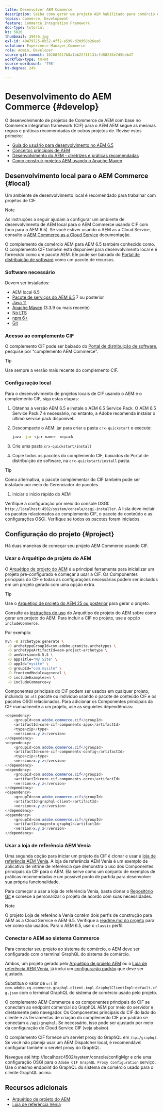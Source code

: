 ```yaml
---
title: Desenvolver AEM Commerce
description: Saiba como gerar um projeto AEM habilitado para comércio usando o arquétipo de projeto AEM. Saiba como criar e implantar o projeto em um ambiente de desenvolvimento local.
topics: Commerce, Development
feature: Commerce Integration Framework
doc-type: tutorial
kt: 5826
thumbnail: 39476.jpg
exl-id: 48479725-8b52-4ff2-a599-d20958b26ee6
solution: Experience Manager,Commerce
role: Admin, Developer
source-git-commit: 10268f617b8a1bb22f1f131cfd88236e7d5beb47
workflow-type: tm+mt
source-wordcount: '798'
ht-degree: 24%

---
```


# Desenvolvimento do AEM Commerce {#develop}

O desenvolvimento de projetos de Commerce de AEM com base no Commerce integration framework (CIF) para o AEM AEM segue as mesmas regras e práticas recomendadas de outros projetos de. Revise estes primeiro:

- [Guia do usuário para desenvolvimento no AEM 6.5](/help/sites-developing/getting-started.md)
- [Conceitos principais de AEM](/help/sites-developing/the-basics.md)
- [Desenvolvimento do AEM - diretrizes e práticas recomendadas](/help/sites-developing/dev-guidelines-bestpractices.md)
- [Como construir projetos AEM usando o Apache Maven](/help/sites-developing/ht-projects-maven.md)

## Desenvolvimento local para o AEM Commerce {#local}

Um ambiente de desenvolvimento local é recomendado para trabalhar com projetos de CIF.

>[!NOTE]
>
>As instruções a seguir ajudam a configurar um ambiente de desenvolvimento de AEM local para o AEM Commerce usando CIF com foco para o AEM 6.5). Se você estiver usando o AEM as a Cloud Service, consulte a [AEM Commerce as a Cloud Service](https://experienceleague.adobe.com/docs/experience-manager-cloud-service/content-and-commerce/home.html?lang=pt-BR) documentação.

O complemento de comércio AEM para AEM 6.5 também conhecido como. O complemento CIF também está disponível para desenvolvimento local e é fornecido como um pacote AEM. Ele pode ser baixado do [Portal de distribuição de software](https://experience.adobe.com/#/downloads/content/software-distribution/br/aem.html) como um pacote de recursos.

### Software necessário

Devem ser instalados:

- AEM local 6.5
- [Pacote de serviços do AEM 6.5](https://experience.adobe.com/#/downloads/content/software-distribution/br/aem.html) 7 ou posterior
- [Java 11](https://downloads.experiencecloud.adobe.com/content/software-distribution/en/general.html)
- [Apache Maven](https://maven.apache.org/) (3.3.9 ou mais recente)
- [Nó LTS](https://nodejs.org/en/)
- [npm 6+](https://www.npmjs.com/)
- [Git](https://git-scm.com/)

### Acesso ao complemento CIF

O complemento CIF pode ser baixado do [Portal de distribuição de software](https://experience.adobe.com/#/downloads/content/software-distribution/br/aem.html), pesquise por &quot;complemento AEM Commerce&quot;.

>[!TIP]
>
>Use sempre a versão mais recente do complemento CIF.

### Configuração local

Para o desenvolvimento de projetos locais de CIF usando o AEM e o complemento CIF, siga estas etapas:

1. Obtenha a versão AEM 6.5 e instale o AEM 6.5 Service Pack. O AEM 6.5 Service Pack 7 é necessário, no entanto, a Adobe recomenda instalar o último service pack disponível.

1. Descompacte o AEM .jar para criar a pasta `crx-quickstart` e execute:

   ```bash
   java -jar <jar name> -unpack
   ```

1. Crie uma pasta `crx-quickstart/install`

1. Copie todos os pacotes do complemento CIF, baixados do Portal de distribuição de software, na `crx-quickstart/install` pasta.

>[!TIP]
>
>Como alternativa, o pacote complementar do CIF também pode ser instalado por meio do Gerenciador de pacotes.

1. Iniciar o início rápido do AEM

Verifique a configuração por meio do console OSGI: `http://localhost:4502/system/console/osgi-installer`. A lista deve incluir os pacotes relacionados ao complemento CIF, o pacote de conteúdo e as configurações OSGI. Verifique se todos os pacotes foram iniciados.

## Configuração do projeto {#project}

Há duas maneiras de começar seu projeto AEM Commerce usando CIF.

### Usar o Arquétipo de projeto do AEM

O [Arquétipo de projeto do AEM](https://github.com/adobe/aem-project-archetype) é a principal ferramenta para inicializar um projeto pré-configurado e começar a usar a CIF. Os Componentes principais do CIF e todas as configurações necessárias podem ser incluídos em um projeto gerado com uma opção extra.

>[!TIP]
>
>Use o [Arquétipo de projeto do AEM 25 ou posterior](https://github.com/adobe/aem-project-archetype/releases) para gerar o projeto.

Consulte as [instruções de uso](https://github.com/adobe/aem-project-archetype#usage) do Arquétipo de projeto do AEM sobre como gerar um projeto do AEM. Para incluir a CIF no projeto, use a opção `includeCommerce`.

Por exemplo:

```bash
mvn -B archetype:generate \
 -D archetypeGroupId=com.adobe.granite.archetypes \
 -D archetypeArtifactId=aem-project-archetype \
 -D aemVersion=6.5.5 \
 -D appTitle="My Site" \
 -D appId="mysite" \
 -D groupId="com.mysite" \
 -D frontendModule=general \
 -D includeExamples=n \
 -D includeCommerce=y
```

Componentes principais do CIF podem ser usados em qualquer projeto, incluindo os `all` pacote ou indivíduo usando o pacote de conteúdo CIF e os pacotes OSGI relacionados. Para adicionar os Componentes principais da CIF manualmente a um projeto, use as seguintes dependências:

```java
<dependency>
    <groupId>com.adobe.commerce.cif</groupId>
    <artifactId>core-cif-components-apps</artifactId>
    <type>zip</type>
    <version>x.y.z</version>
</dependency>
<dependency>
    <groupId>com.adobe.commerce.cif</groupId>
    <artifactId>core-cif-components-config</artifactId>
    <type>zip</type>
    <version>x.y.z</version>
</dependency>
<dependency>
    <groupId>com.adobe.commerce.cif</groupId>
    <artifactId>core-cif-components-core</artifactId>
    <version>x.y.z</version>
</dependency>
<dependency>
    <groupId>com.adobe.commerce.cif</groupId>
    <artifactId>graphql-client</artifactId>
    <version>x.y.z</version>
</dependency>
<dependency>
    <groupId>com.adobe.commerce.cif</groupId>
    <artifactId>magento-graphql</artifactId>
    <version>x.y.z</version>
</dependency>
```

### Usar a loja de referência AEM Venia

Uma segunda opção para iniciar um projeto da CIF é clonar e usar a [loja de referência AEM Venia](https://github.com/adobe/aem-cif-guides-venia). A loja de referência AEM Venia é um exemplo de aplicativo de vitrine de referência que demonstra o uso dos Componentes principais da CIF para o AEM. Ela serve como um conjunto de exemplos de práticas recomendadas e um possível ponto de partida para desenvolver sua própria funcionalidade.

Para começar a usar a loja de referência Venia, basta clonar o [Repositório Git](https://github.com/adobe/aem-cif-guides-venia) e comece a personalizar o projeto de acordo com suas necessidades.

>[!NOTE]
>
>O projeto Loja de referência Venia contém dois perfis de construção para AEM as a Cloud Service e AEM 6.5. Verifique a [readme.md do projeto](https://github.com/adobe/aem-cif-guides-venia/blob/main/README.md) para ver como são usados. Para o AEM 6.5, use o `classic` perfil.

### Conectar o AEM ao sistema Commerce

Para conectar seu projeto ao sistema de comércio, o AEM deve ser configurado com o terminal GraphQL do sistema de comércio.

Ambos, um projeto gerado pelo [Arquétipo de projeto AEM](https://github.com/adobe/aem-project-archetype) ou o [Loja de referência AEM Venia](https://github.com/adobe/aem-cif-guides-venia), já inclui um [configuração padrão](https://github.com/adobe/aem-cif-guides-venia/blob/main/ui.config/src/main/content/jcr_root/apps/venia/osgiconfig/config/com.adobe.cq.commerce.graphql.client.impl.GraphqlClientImpl~default.cfg.json) que deve ser ajustado.

Substitua o valor de `url` in `com.adobe.cq.commerce.graphql.client.impl.GraphqlClientImpl~default.cfg.json` com o terminal GraphQL do sistema de comércio usado pelo projeto.

O complemento AEM Commerce e os componentes principais do CIF se conectam ao endpoint comercial do GraphQL AEM por meio do servidor e diretamente pelo navegador. Os Componentes principais do CIF do lado do cliente e as ferramentas de criação do complemento CIF por padrão se conectam a `/api/graphql`. Se necessário, isso pode ser ajustado por meio da configuração de Cloud Service CIF (veja abaixo).

O complemento CIF fornece um servlet proxy do GraphQL em `/api/graphql`. Se você não planeja usar um AEM Dispatcher local, é recomendável configurar também o servlet proxy do GraphQL.

Navegue até http://localhost:4502/system/console/configMgr e crie uma configuração OSGI para o `Adobe CIF GraphQL Proxy Configuration` serviço. Use o mesmo endpoint do GraphQL do sistema de comércio usado para o cliente GraphQL acima.

## Recursos adicionais

- [Arquétipo de projeto do AEM](https://github.com/adobe/aem-project-archetype)
- [Loja de referência Venia](https://github.com/adobe/aem-cif-guides-venia)
